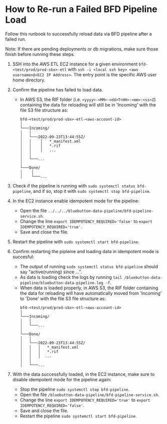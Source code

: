 # How to Re-run a Failed BFD Pipeline Load

Follow this runbook to successfully reload data via BFD pipeline after a failed run.

Note: If there are pending deployments or db migrations, make sure those finish before running these steps.

1. SSH into the AWS ETL EC2 instance for a given environment ```bfd-<test/prod/prod-sbx>-etl``` with ```ssh -i <local ssh key> <aws username>@<EC2 IP Address>```. The entry point is the specific AWS user home directory.

2. Confirm the pipeline has failed to load data. 

    - In AWS S3, the RIF folder (i.e. ```<yyyy>-<MM>-<dd>T<HH>:<mm>:<ss>Z```) containing the data for reloading will still be in 'Incoming' with the file S3 file structure as:
        ```
        bfd-<test/prod/prod-sbx>-etl-<aws-account-id>
        │
        └───Incoming/
        │   │
        │   └───2022-09-23T13:44:55Z/
        │   │    │   *_manifest.xml
        │   │    │   *.rif
        │   │    │   ...
        │   │ 
        │   └───...
        │   
        └───Done/
        │    │   
        │    └───...
        ```
3. Check if the pipeline is running with ```sudo systemctl status bfd-pipeline```, and if so, stop it with ```sudo systemctl stop bfd-pipeline```.

4. In the EC2 instance enable idempotent mode for the pipeline:
    - Open the file ```../../../bluebutton-data-pipeline/bfd-pipeline-service.sh```.
    - Change the line ```export IDEMPOTENCY_REQUIRED='false'``` to ```export IDEMPOTENCY_REQUIRED='true'```.
    - Save and close the file.

5. Restart the pipeline with ```sudo systemctl start bfd-pipeline```.

6. Confirm restarting the pipleine and loading data in idempotent mode is succesful: 
    - The output of running ```sudo systemctl status bfd-pipeline``` should say "active(running) since …".
    - As data is loading check the logs by running ```tail /bluebutton-data-pipeline/bluebutton-data-pipeline.log -f```. 
    - When data is loaded properly, in AWS S3, the RIF folder containing the data for reloading will have automatically moved from 'Incoming' to 'Done' with the file S3 file structure as:
        ```
        bfd-<test/prod/prod-sbx>-etl-<aws-account-id>
        │
        └───Incoming/
        │   │
        │   └───...
        │   
        └───Done/
        │   │   
        │   └───2022-09-23T13:44:55Z/
        │   │   │   *_manifest.xml
        │   │   │   *.rif
        │   │   │  ...
        │   │ 
        │   └───...
        ```
7. With the data successfully loaded, in the EC2 instance, make sure to disable idempotent mode for the pipeline again:
    - Stop the pipeline ```sudo systemctl stop bfd-pipeline```.
    - Open the file ```/bluebutton-data-pipeline/bfd-pipeline-service.sh```.
    - Change the line ```export IDEMPOTENCY_REQUIRED='true'``` to ```export IDEMPOTENCY_REQUIRED='false'```.
    - Save and close the file.
    - Restart the pipeline ```sudo systemctl start bfd-pipeline```.





